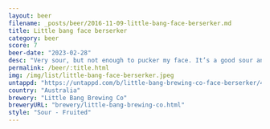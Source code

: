 ```yaml
---
layout: beer
filename: _posts/beer/2016-11-09-little-bang-face-berserker.md
title: Little bang face berserker
category: beer
score: 7
beer-date: "2023-02-28"
desc: "Very sour, but not enough to pucker my face. It’s a good sour and pretty easy drinking for that"
permalink: /beer/:title.html
img: /img/list/little-bang-face-berserker.jpeg
untappd: "https://untappd.com/b/little-bang-brewing-co-face-berserker/4827130"
country: "Australia"
brewery: "Little Bang Brewing Co"
breweryURL: "brewery/little-bang-brewing-co.html"
style: "Sour - Fruited"
---
```

